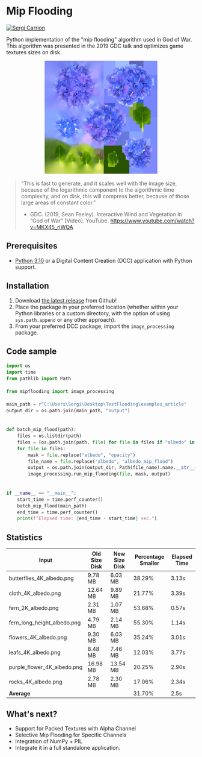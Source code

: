 # Mip Flooding

[![Sergi Carrion](https://img.shields.io/badge/secarri-open%20source-blueviolet.svg)](https://es.linkedin.com/in/secarri)

Python implementation of the "mip flooding" algorithm used in God of War. This algorithm was presented in the 2019 GDC talk and optimizes game textures sizes on disk.

<p align="center">

  <img src="examples/mip_flood_example.gif" width="300" height="300" alt="Texture before and after the mip flooding">

</p>

> "This is fast to generate, and it scales well with the image size, because of the logarithmic component to the algorithmic time complexity, and  on disk, this will compress better, because of those large areas of constant color."
> - GDC. (2019, Sean Feeley). Interactive Wind and Vegetation in “God of War” [Video]. YouTube. https://www.youtube.com/watch?v=MKX45_riWQA

## Prerequisites

-   [Python 3.10](https://www.python.org/downloads/release/python-3100/) or a Digital Content Creation (DCC) application with Python support.

## Installation

1. Download [the latest release]([https://github.com/EmbarkStudios/blender-tools/releases/latest](https://github.com/secarri/mip_flooding/releases)) from Github!
2. Place the package in your preferred location (whether within your Python libraries or a custom directory, with the option of using `sys.path.append` or any other approach).
3. From your preferred DCC package, import the `image_processing` package.

## Code sample

```python
import os
import time
from pathlib import Path

from mipflooding import image_processing

main_path = r"C:\Users\Sergi\Desktop\TestFlooding\examples_article"
output_dir = os.path.join(main_path, "output")


def batch_mip_flood(path):
    files = os.listdir(path)
    files = [os.path.join(path, file) for file in files if "albedo" in file]
    for file in files:
        mask = file.replace("albedo", "opacity")
        file_name = file.replace("albedo", "albedo_mip_flood")
        output = os.path.join(output_dir, Path(file_name).name.__str__())
        image_processing.run_mip_flooding(file, mask, output)


if __name__ == "__main__":
    start_time = time.perf_counter()
    batch_mip_flood(main_path)
    end_time = time.perf_counter()
    print(f"Elapsed time: {end_time - start_time} sec.")
```
## Statistics

| Input                      | Old Size Disk | New Size Disk | Percentage Smaller | Elapsed Time |
| --------------------------  | ------------ | ------------- | ------------------- | ------------ |
| butterflies_4K_albedo.png  | 9.78 MB      | 6.03 MB       | 38.29%             | 3.13s        |
| cloth_4K_albedo.png        | 12.64 MB     | 9.89 MB       | 21.77%             | 3.39s        |
| fern_2K_albedo.png         | 2.31 MB      | 1.07 MB       | 53.68%             | 0.57s        |
| fern_long_height_albedo.png| 4.79 MB      | 2.14 MB       | 55.30%             | 1.14s        |
| flowers_4K_albedo.png      | 9.30 MB      | 6.03 MB       | 35.24%             | 3.01s        |
| leafs_4K_albedo.png        | 8.48 MB      | 7.46 MB       | 12.03%             | 3.77s        |
| purple_flower_4K_albedo.png| 16.98 MB     | 13.54 MB      | 20.25%             | 2.90s        |
| rocks_4K_albedo.png        | 2.78 MB      | 2.30 MB       | 17.06%             | 2.34s        |
| **Average**                |              |               | 31.70%            | 2.5s         |

## What's next?

* Support for Packed Textures with Alpha Channel
* Selective Mip Flooding for Specific Channels
* Integration of NumPy + PIL
* Integrate it in a full standalone application. 